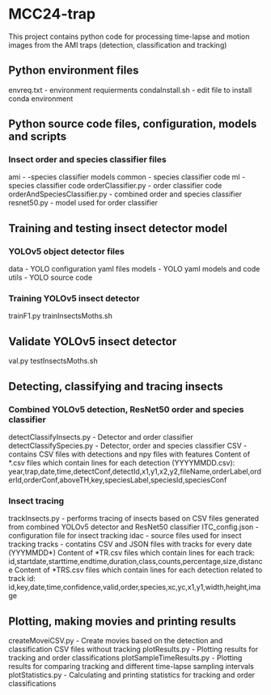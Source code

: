 # MCC24-trap #
This project contains python code for processing time-lapse and motion images from the AMI traps (detection, classification and tracking)

## Python environment files ##
envreq.txt - environment requierments
condaInstall.sh - edit file to install conda environment

## Python source code files, configuration, models and scripts ##

### Insect order and species classifier files ###
ami - -species classifier models
common - species classifier code
ml - species classifier code
orderClassifier.py - order classifier code 
orderAndSpeciesClassifier.py - combined order and species classifier
resnet50.py - model used for order classifier 

## Training and testing insect detector model ##

### YOLOv5 object detector files ###
data - YOLO configuration yaml files
models - YOLO yaml models and code
utils - YOLO source code

### Training YOLOv5 insect detector ###
trainF1.py
trainInsectsMoths.sh

## Validate YOLOv5 insect detector
val.py
testInsectsMoths.sh

## Detecting, classifying and tracing insects ##

### Combined YOLOv5 detection, ResNet50 order and species classifier ###
detectClassifyInsects.py - Detector and order classifier
detectClassifySpecies.py - Detector, order and species classifier
CSV - contains CSV files with detections and npy files with features
Content of *.csv files which contain lines for each detection (YYYYMMDD.csv):
	year,trap,date,time,detectConf,detectId,x1,y1,x2,y2,fileName,orderLabel,orderId,orderConf,aboveTH,key,speciesLabel,speciesId,speciesConf

### Insect tracing ###
trackInsects.py - performs tracing of insects based on CSV files generated from combined YOLOv5 detector and ResNet50 classifier
ITC_config.json - configuration file for insect tracking
idac - source files used for insect tracking
tracks - contatins CSV and JSON files with tracks for every date (YYYMMDD*)
Content of *TR.csv files which contain lines for each track: 
	id,startdate,starttime,endtime,duration,class,counts,percentage,size,distance
Content of *TRS.csv files which contain lines for each detection related to track id: 
	id,key,date,time,confidence,valid,order,species,xc,yc,x1,y1,width,height,image
 
## Plotting, making movies and printing results ##
createMoveiCSV.py - Create movies based on the detection and classification CSV files without tracking
plotResults.py - Plotting results for tracking and order classifications
plotSampleTimeResults.py - Plotting results for comparing tracking and different time-lapse sampling intervals
plotStatistics.py - Calculating and printing statistics for tracking and order classifications






